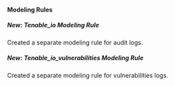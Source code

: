 #### Modeling Rules
##### New: Tenable_io Modeling Rule
Created a separate modeling rule for audit logs.

##### New: Tenable_io_vulnerabilities Modeling Rule
Created a separate modeling rule for vulnerabilities logs.